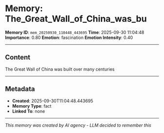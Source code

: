 # Memory: The_Great_Wall_of_China_was_bu

**Memory ID**: `mem_20250930_110448_443695`
**Time**: 2025-09-30 11:04:48
**Importance**: 0.80
**Emotion**: fascination
**Emotion Intensity**: 0.40

---

## Content

The Great Wall of China was built over many centuries

---

## Metadata

- **Created**: 2025-09-30T11:04:48.443695
- **Memory Type**: fact
- **Linked To**: none

---

*This memory was created by AI agency - LLM decided to remember this*
